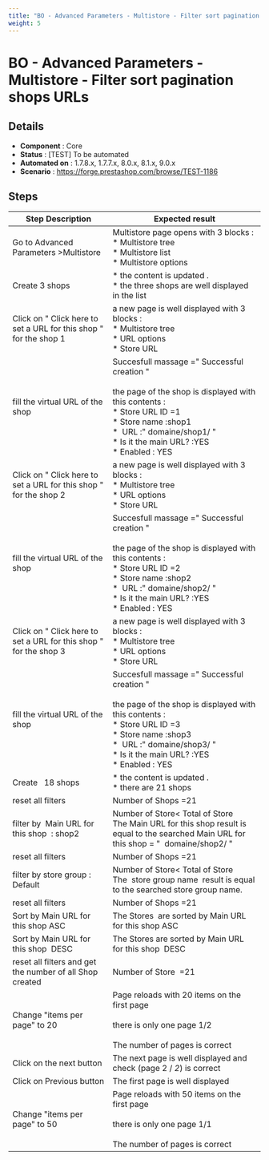 ```yaml
---
title: "BO - Advanced Parameters - Multistore - Filter sort pagination shops URLs"
weight: 5
---
```


# BO - Advanced Parameters - Multistore - Filter sort pagination shops URLs
## Details
* **Component** : Core
* **Status** : [TEST] To be automated
* **Automated on** : 1.7.8.x, 1.7.7.x, 8.0.x, 8.1.x, 9.0.x
* **Scenario** : https://forge.prestashop.com/browse/TEST-1186

## Steps
| Step Description | Expected result |
| ----- | ----- |
| Go to Advanced Parameters >Multistore | Multistore page opens with 3 blocks : <br> * Multistore tree <br> * Multistore list <br> * Multistore options |
| Create 3 shops | * the content is updated .<br> * the three shops are well displayed in the list |
| Click on " Click here to set a URL for this shop " for the shop 1 | a new page is well displayed with 3 blocks : <br> * Multistore tree <br> * URL options <br> * Store URL |
| fill the virtual URL of the shop | Succesfull massage =" Successful creation "<br><br>the page of the shop is displayed with this contents :<br> * Store URL ID =1<br> * Store name :shop1<br> *  URL :" domaine/shop1/ "<br> * Is it the main URL? :YES <br> * Enabled : YES |
| Click on " Click here to set a URL for this shop " for the shop 2 | a new page is well displayed with 3 blocks : <br> * Multistore tree <br> * URL options <br> * Store URL |
| fill the virtual URL of the shop | Succesfull massage =" Successful creation "<br><br>the page of the shop is displayed with this contents :<br> * Store URL ID =2<br> * Store name :shop2<br> *  URL :" domaine/shop2/ "<br> * Is it the main URL? :YES <br> * Enabled : YES |
| Click on " Click here to set a URL for this shop " for the shop 3 | a new page is well displayed with 3 blocks : <br> * Multistore tree <br> * URL options <br> * Store URL |
| fill the virtual URL of the shop | Succesfull massage =" Successful creation "<br><br>the page of the shop is displayed with this contents :<br> * Store URL ID =3<br> * Store name :shop3<br> *  URL :" domaine/shop3/ "<br> * Is it the main URL? :YES <br> * Enabled : YES |
| Create   18 shops | * the content is updated .<br> * there are 21 shops |
| reset all filters | Number of Shops =21 |
| filter by  Main URL for this shop  : shop2 | Number of Store< Total of Store<br>The Main URL for this shop result is equal to the searched Main URL for this shop = "  domaine/shop2/ " |
| reset all filters | Number of Shops =21 |
| filter by store group : Default | Number of Store< Total of Store<br>The  store group name  result is equal to the searched store group name. |
| reset all filters | Number of Shops =21 |
| Sort by Main URL for this shop ASC | The Stores  are sorted by Main URL for this shop ASC |
| Sort by Main URL for this shop  DESC | The Stores are sorted by Main URL for this shop  DESC |
| reset all filters and get the number of all Shop  created | Number of Store  =21 |
| Change "items per page" to 20 | Page reloads with 20 items on the first page<br><br>there is only one page 1/2<br><br>The number of pages is correct |
| Click on the next button | The next page is well displayed and check (page 2 / *2*) is correct |
| Click on Previous button | The first page is well displayed |
| Change "items per page" to 50 | Page reloads with 50 items on the first page<br><br>there is only one page 1/1<br><br>The number of pages is correct |
